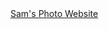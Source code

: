 <html>
  <body color="red"><a href="https://www.samuelejo.github.io">Sam's Photo Website</a></body>
  
</html>


